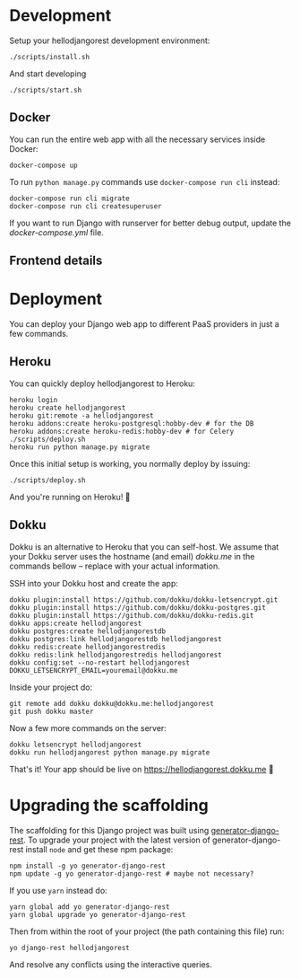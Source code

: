 # Development

Setup your hellodjangorest development environment:

```shell
./scripts/install.sh
```

And start developing

```shell
./scripts/start.sh
```


## Docker

You can run the entire web app with all the necessary services inside Docker:

```shell
docker-compose up
```

To run `python manage.py` commands use `docker-compose run cli` instead:

```shell
docker-compose run cli migrate
docker-compose run cli createsuperuser
```

If you want to run Django with runserver for better debug output,
update the *docker-compose.yml* file.


## Frontend details



# Deployment

You can deploy your Django web app to different PaaS providers
in just a few commands.

## Heroku

You can quickly deploy hellodjangorest to Heroku:

```shell
heroku login
heroku create hellodjangorest
heroku git:remote -a hellodjangorest
heroku addons:create heroku-postgresql:hobby-dev # for the DB
heroku addons:create heroku-redis:hobby-dev # for Celery
./scripts/deploy.sh
heroku run python manage.py migrate
```

Once this initial setup is working, you normally deploy by issuing:

```shell
./scripts/deploy.sh
```

And you're running on Heroku! 🚀

## Dokku

Dokku is an alternative to Heroku that you can self-host. We assume that your
Dokku server uses the hostname (and email) *dokku.me* in the commands bellow –
replace with your actual information.

SSH into your Dokku host and create the app:

```shell
dokku plugin:install https://github.com/dokku/dokku-letsencrypt.git
dokku plugin:install https://github.com/dokku/dokku-postgres.git
dokku plugin:install https://github.com/dokku/dokku-redis.git
dokku apps:create hellodjangorest
dokku postgres:create hellodjangorestdb
dokku postgres:link hellodjangorestdb hellodjangorest
dokku redis:create hellodjangorestredis
dokku redis:link hellodjangorestredis hellodjangorest
dokku config:set --no-restart hellodjangorest DOKKU_LETSENCRYPT_EMAIL=youremail@dokku.me
```

Inside your project do:

```shell
git remote add dokku dokku@dokku.me:hellodjangorest
git push dokku master
```

Now a few more commands on the server:

```shell
dokku letsencrypt hellodjangorest
dokku run hellodjangorest python manage.py migrate
```

That's it! Your app should be live on https://hellodjangorest.dokku.me 🚀


# Upgrading the scaffolding

The scaffolding for this Django project was built using
[generator-django-rest][]. To upgrade your project with the latest version
of generator-django-rest install `node` and get these npm package:

```shell
npm install -g yo generator-django-rest
npm update -g yo generator-django-rest # maybe not necessary?
```

If you use `yarn` instead do:

```shell
yarn global add yo generator-django-rest
yarn global upgrade yo generator-django-rest
```

Then from within the root of your project (the path containing this file) run:

```shell
yo django-rest hellodjangorest
```

And resolve any conflicts using the interactive queries.


[generator-django-rest]: https://github.com/metakermit/generator-django-rest

